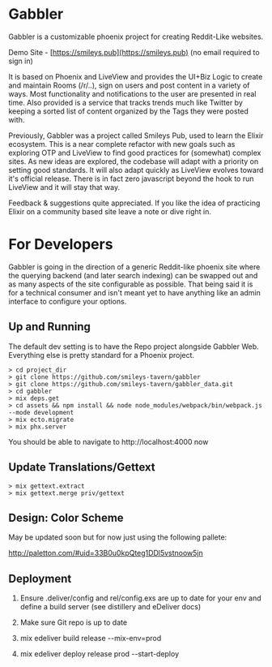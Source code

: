 # Gabbler

Gabbler is a customizable phoenix project for creating Reddit-Like websites. 

Demo Site - [https://smileys.pub](https://smileys.pub) (no email required to sign in)

It is based on Phoenix and LiveView and provides the UI+Biz Logic to create and maintain Rooms (/r/..), sign on users and post content in a variety of ways. Most functionality and notifications to the user are presented in real time. Also provided is a service that tracks trends much like Twitter by keeping a sorted list of content organized by the Tags they were posted with.

Previously, Gabbler was a project called Smileys Pub, used to learn the Elixir ecosystem. This is a near complete refactor with new goals such as exploring OTP and LiveView to find good practices for (somewhat) complex sites. As new ideas are explored, the codebase will adapt with a priority on setting good standards. It will also adapt quickly as LiveView evolves toward it's official release. There is in fact zero javascript beyond the hook to run LiveView and it will stay that way.

Feedback & suggestions quite appreciated. If you like the idea of practicing Elixir on a community based site leave a note or dive right in.

# For Developers

Gabbler is going in the direction of a generic Reddit-like phoenix site where the querying backend (and later search indexing) can be swapped out and as many aspects of the site configurable as possible. That being said it is for a technical consumer and isn't meant yet to have anything like an admin interface to configure your options.

## Up and Running

The default dev setting is to have the Repo project alongside Gabbler Web. Everything else is pretty standard for a Phoenix project.

```
> cd project_dir
> git clone https://github.com/smileys-tavern/gabbler
> git clone https://github.com/smileys-tavern/gabbler_data.git
> cd gabbler
> mix deps.get
> cd assets && npm install && node node_modules/webpack/bin/webpack.js --mode development
> mix ecto.migrate
> mix phx.server
```

You should be able to navigate to http://localhost:4000 now


## Update Translations/Gettext

```
> mix gettext.extract
> mix gettext.merge priv/gettext
```

## Design: Color Scheme

May be updated soon but for now just using the following pallete:

http://paletton.com/#uid=33B0u0kpQteg1DDl5vstnoow5jn


## Deployment

1. Ensure .deliver/config and rel/config.exs are up to date for your env and define a build server (see distillery and eDeliver docs)

2. Make sure Git repo is up to date

3. mix edeliver build release --mix-env=prod

4. mix edeliver deploy release prod --start-deploy
